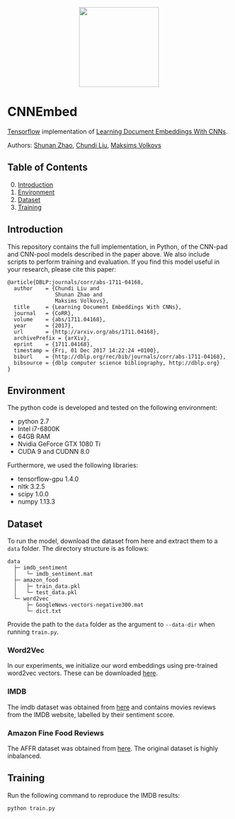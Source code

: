 
<p align="center">
<a href="https://layer6.ai/"><img src="https://github.com/layer6ai-labs/DropoutNet/blob/master/logs/logo_alt.png" width="180"></a>
</p>

# CNNEmbed
[Tensorflow](https://www.tensorflow.org/) implementation of
[Learning Document Embeddings With CNNs](https://arxiv.org/abs/1711.04168).

Authors: [Shunan Zhao](http://www.cs.toronto.edu/~szhao/), [Chundi Liu](https://ca.linkedin.com/in/chundiliu), 
[Maksims Volkovs](http://www.cs.toronto.edu/~mvolkovs)

## Table of Contents  
0. [Introduction](#intro)  
1. [Environment](#env)
2. [Dataset](#dataset)
2. [Training](#training)

<a name="intro"/>

## Introduction
This repository contains the full implementation, in Python, of the CNN-pad and CNN-pool models described in the paper
above. We also include scripts to perform training and evaluation. If you find this model useful in your research, 
please cite this paper:

```
@article{DBLP:journals/corr/abs-1711-04168,
  author    = {Chundi Liu and
               Shunan Zhao and
               Maksims Volkovs},
  title     = {Learning Document Embeddings With CNNs},
  journal   = {CoRR},
  volume    = {abs/1711.04168},
  year      = {2017},
  url       = {http://arxiv.org/abs/1711.04168},
  archivePrefix = {arXiv},
  eprint    = {1711.04168},
  timestamp = {Fri, 01 Dec 2017 14:22:24 +0100},
  biburl    = {http://dblp.org/rec/bib/journals/corr/abs-1711-04168},
  bibsource = {dblp computer science bibliography, http://dblp.org}
}
```


<a name="env"/>

## Environment
The python code is developed and tested on the following environment:
* python 2.7
* Intel i7-6800K
* 64GB RAM
* Nvidia GeForce GTX 1080 Ti
* CUDA 9 and CUDNN 8.0

Furthermore, we used the following libraries:
* tensorflow-gpu 1.4.0
* nltk 3.2.5
* scipy 1.0.0
* numpy 1.13.3


<a name="dataset"/>

## Dataset
To run the model, download the dataset from here and extract them to a `data` folder. The directory structure is as
follows:
```
data
  ├─ imdb_sentiment
  │   └─ imdb_sentiment.mat				
  ├─ amazon_food				
  │   ├─ train_data.pkl
  │   └─ test_data.pkl
  └─ word2vec
      ├─ GoogleNews-vectors-negative300.mat
      └─ dict.txt
```
Provide the path to the `data` folder as the argument to `--data-dir` when running `train.py`.

### Word2Vec
In our experiments, we initialize our word embeddings using pre-trained word2vec vectors. These can be downloaded
[here](https://code.google.com/archive/p/word2vec/).

### IMDB
The imdb dataset was obtained from [here](http://ai.stanford.edu/~amaas/data/sentiment/) and contains movies reviews
from the IMDB website, labelled by their sentiment score.

### Amazon Fine Food Reviews
The AFFR dataset was obtained from [here](https://www.kaggle.com/snap/amazon-fine-food-reviews). The original dataset is
highly inbalanced.


<a name="dataset"/>

## Training
Run the following command to reproduce the IMDB results:
```bash
python train.py 
```